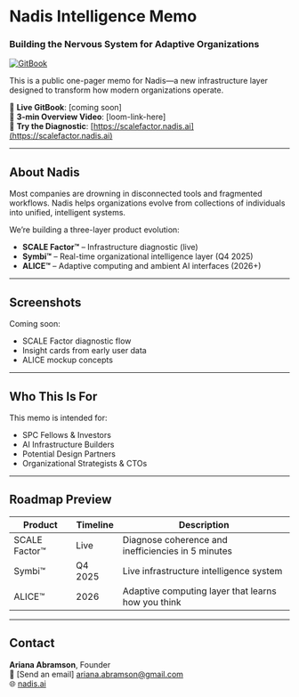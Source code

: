 # Nadis Intelligence Memo  
### Building the Nervous System for Adaptive Organizations

[![GitBook](https://img.shields.io/static/v1?message=Documented%20on%20GitBook&logo=gitbook&logoColor=ffffff&label=%20&labelColor=5c5c5c&color=3F89A1)](https://www.gitbook.com/preview?utm_source=gitbook_readme_badge&utm_medium=organic&utm_campaign=preview_documentation&utm_content=link)

This is a public one-pager memo for Nadis—a new infrastructure layer designed to transform how modern organizations operate.

🔗 **Live GitBook**: [coming soon]  
🎥 **3-min Overview Video**: [loom-link-here]  
🧠 **Try the Diagnostic**: [https://scalefactor.nadis.ai](https://scalefactor.nadis.ai)

---

## About Nadis

Most companies are drowning in disconnected tools and fragmented workflows. Nadis helps organizations evolve from collections of individuals into unified, intelligent systems.

We’re building a three-layer product evolution:
- **SCALE Factor™** – Infrastructure diagnostic (live)
- **Symbi™** – Real-time organizational intelligence layer (Q4 2025)
- **ALICE™** – Adaptive computing and ambient AI interfaces (2026+)

---

## Screenshots

Coming soon:  
- SCALE Factor diagnostic flow  
- Insight cards from early user data  
- ALICE mockup concepts

---

## Who This Is For

This memo is intended for:
- SPC Fellows & Investors
- AI Infrastructure Builders
- Potential Design Partners
- Organizational Strategists & CTOs

---

## Roadmap Preview

| Product | Timeline | Description |
|--------|----------|-------------|
| SCALE Factor™ | Live | Diagnose coherence and inefficiencies in 5 minutes |
| Symbi™ | Q4 2025 | Live infrastructure intelligence system |
| ALICE™ | 2026 | Adaptive computing layer that learns how you think |

---

## Contact

**Ariana Abramson**, Founder  
💬 [Send an email] ariana.abramson@gmail.com  
🌐 [nadis.ai](https://nadis.ai)  
